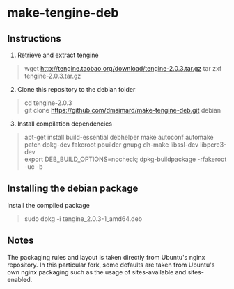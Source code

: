 make-tengine-deb
===
## Instructions
 1. Retrieve and extract tengine
> wget http://tengine.taobao.org/download/tengine-2.0.3.tar.gz
> tar zxf tengine-2.0.3.tar.gz  

 2. Clone this repository to the debian folder       
> cd tengine-2.0.3   
> git clone https://github.com/dmsimard/make-tengine-deb.git debian    

 3. Install compilation dependencies  
> apt-get install  build-essential debhelper make autoconf automake patch dpkg-dev  fakeroot pbuilder gnupg dh-make libssl-dev libpcre3-dev    
> export DEB_BUILD_OPTIONS=nocheck; dpkg-buildpackage -rfakeroot -uc -b     

## Installing the debian package
  Install the compiled package    
> sudo dpkg -i tengine_2.0.3-1_amd64.deb

## Notes
  The packaging rules and layout is taken directly from Ubuntu's nginx repository.
  In this particular fork, some defaults are taken from Ubuntu's own nginx packaging such
  as the usage of sites-available and sites-enabled.